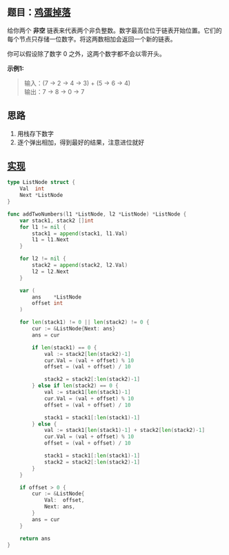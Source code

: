 ## 题目：[鸡蛋掉落](https://leetcode-cn.com/problems/super-egg-drop/)

给你两个 **非空** 链表来代表两个非负整数。数字最高位位于链表开始位置。它们的每个节点只存储一位数字。将这两数相加会返回一个新的链表。

你可以假设除了数字 0 之外，这两个数字都不会以零开头。

**示例1:**
>输入：(7 -> 2 -> 4 -> 3) + (5 -> 6 -> 4)  
输出：7 -> 8 -> 0 -> 7

## 思路
1. 用栈存下数字
2. 逐个弹出相加，得到最好的结果，注意进位就好

## [实现](https://github.com/mzmuer/leetcode/blob/master/question445/answer_test.go)
```go
type ListNode struct {
	Val  int
	Next *ListNode
}

func addTwoNumbers(l1 *ListNode, l2 *ListNode) *ListNode {
	var stack1, stack2 []int
	for l1 != nil {
		stack1 = append(stack1, l1.Val)
		l1 = l1.Next
	}

	for l2 != nil {
		stack2 = append(stack2, l2.Val)
		l2 = l2.Next
	}

	var (
		ans    *ListNode
		offset int
	)

	for len(stack1) != 0 || len(stack2) != 0 {
		cur := &ListNode{Next: ans}
		ans = cur

		if len(stack1) == 0 {
			val := stack2[len(stack2)-1]
			cur.Val = (val + offset) % 10
			offset = (val + offset) / 10

			stack2 = stack2[:len(stack2)-1]
		} else if len(stack2) == 0 {
			val := stack1[len(stack1)-1]
			cur.Val = (val + offset) % 10
			offset = (val + offset) / 10

			stack1 = stack1[:len(stack1)-1]
		} else {
			val := stack1[len(stack1)-1] + stack2[len(stack2)-1]
			cur.Val = (val + offset) % 10
			offset = (val + offset) / 10

			stack1 = stack1[:len(stack1)-1]
			stack2 = stack2[:len(stack2)-1]
		}
	}

	if offset > 0 {
		cur := &ListNode{
			Val:  offset,
			Next: ans,
		}
		ans = cur
	}

	return ans
}
```